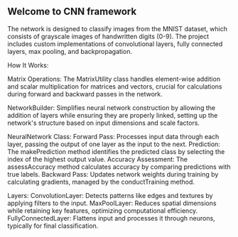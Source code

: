 ## Welcome to CNN framework ##

The network is designed to classify images from the MNIST dataset, which consists of grayscale images of handwritten digits (0-9). The project includes custom implementations of convolutional layers, fully connected layers, max pooling, and backpropagation.

How It Works: 

Matrix Operations: The MatrixUtility class handles element-wise addition and scalar multiplication for matrices and vectors, crucial for calculations during forward and backward passes in the network.

NetworkBuilder: Simplifies neural network construction by allowing the addition of layers while ensuring they are properly linked, setting up the network's structure based on input dimensions and scale factors.

NeuralNetwork Class:
Forward Pass: Processes input data through each layer, passing the output of one layer as the input to the next.
Prediction: The makePrediction method identifies the predicted class by selecting the index of the highest output value.
Accuracy Assessment: The assessAccuracy method calculates accuracy by comparing predictions with true labels.
Backward Pass: Updates network weights during training by calculating gradients, managed by the conductTraining method.

Layers:
ConvolutionLayer: Detects patterns like edges and textures by applying filters to the input.
MaxPoolLayer: Reduces spatial dimensions while retaining key features, optimizing computational efficiency.
FullyConnectedLayer: Flattens input and processes it through neurons, typically for final classification.

